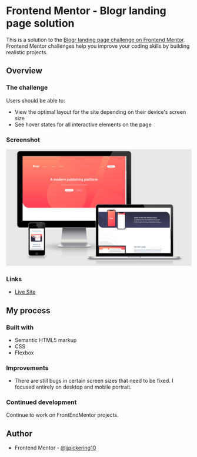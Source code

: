 # Frontend Mentor - Blogr landing page solution

This is a solution to the [Blogr landing page challenge on Frontend Mentor](https://www.frontendmentor.io/challenges/blogr-landing-page-EX2RLAApP). Frontend Mentor challenges help you improve your coding skills by building realistic projects.

## Overview

### The challenge

Users should be able to:

- View the optimal layout for the site depending on their device's screen size
- See hover states for all interactive elements on the page

### Screenshot

![](assets/images/amiresponsive.png)

### Links

- [Live Site](https://jjpickering10.github.io/blogr-landing-page-main/)

## My process

### Built with

- Semantic HTML5 markup
- CSS
- Flexbox

### Improvements

- There are still bugs in certain screen sizes that need to be fixed. I focused entirely on desktop and mobile portrait.

### Continued development

Continue to work on FrontEndMentor projects.

## Author

- Frontend Mentor - [@jjpickering10](https://www.frontendmentor.io/profile/jjpickering10)
